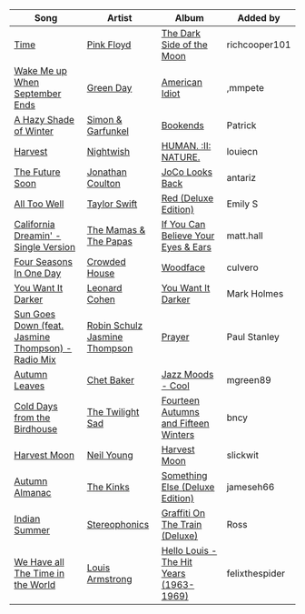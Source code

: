 | Song | Artist | Album | Added by |
|-|-|-|-|
| [Time](https://open.spotify.com/track/3TO7bbrUKrOSPGRTB5MeCz) | [Pink Floyd](https://open.spotify.com/artist/0k17h0D3J5VfsdmQ1iZtE9) | [The Dark Side of the Moon](https://open.spotify.com/album/4LH4d3cOWNNsVw41Gqt2kv) | richcooper101 |
| [Wake Me up When September Ends](https://open.spotify.com/track/3ZffCQKLFLUvYM59XKLbVm) | [Green Day](https://open.spotify.com/artist/7oPftvlwr6VrsViSDV7fJY) | [American Idiot](https://open.spotify.com/album/5dN7F9DV0Qg1XRdIgW8rke) | ,mmpete |
| [A Hazy Shade of Winter](https://open.spotify.com/track/2GB8OypbvrvCee61FKx5dp) | [Simon & Garfunkel](https://open.spotify.com/artist/70cRZdQywnSFp9pnc2WTCE) | [Bookends](https://open.spotify.com/album/3bzgbgiytguTDnwzflAZr2) | Patrick |
| [Harvest](https://open.spotify.com/track/06h4HxzQkqx45lCRxDe4lA) | [Nightwish](https://open.spotify.com/artist/2NPduAUeLVsfIauhRwuft1) | [HUMAN. :II: NATURE.](https://open.spotify.com/album/1iSsdlURK7CGUVlcz4M5Li) | louiecn |
| [The Future Soon](https://open.spotify.com/track/2chEZfdAqJvlw9dM3hAU6p) | [Jonathan Coulton](https://open.spotify.com/artist/292sg99iIOc93zcd30r4Oz) | [JoCo Looks Back](https://open.spotify.com/album/0eW4vkDVxqS4U60ExzsKhR) | antariz |
| [All Too Well](https://open.spotify.com/track/1q3RiD1tIWUpGsNFADMlvl) | [Taylor Swift](https://open.spotify.com/artist/06HL4z0CvFAxyc27GXpf02) | [Red (Deluxe Edition)](https://open.spotify.com/album/1KlU96Hw9nlvqpBPlSqcTV) | Emily S |
| [California Dreamin' - Single Version](https://open.spotify.com/track/4s6LhHAV5SEsOV0lC2tjvJ) | [The Mamas & The Papas](https://open.spotify.com/artist/1bs7HoMkSyQwcobCpE9KpN) | [If You Can Believe Your Eyes & Ears](https://open.spotify.com/album/76oMr4Y2pOtcrvZLc2ZikF) | matt.hall |
| [Four Seasons In One Day](https://open.spotify.com/track/7sDHD9tCtnPqGNTRHy0kSR) | [Crowded House](https://open.spotify.com/artist/7ohlPA8dRBtCf92zaZCaaB) | [Woodface](https://open.spotify.com/album/1QSoW668F9DVj8Rk9azF7h) | culvero |
| [You Want It Darker](https://open.spotify.com/track/5zb7npjQqoJ7Kcpq4yD9qn) | [Leonard Cohen](https://open.spotify.com/artist/5l8VQNuIg0turYE1VtM9zV) | [You Want It Darker](https://open.spotify.com/album/3jeTB3j3QmUs8SPIVleHtU) | Mark Holmes |
| [Sun Goes Down (feat. Jasmine Thompson) - Radio Mix](https://open.spotify.com/track/6UO755OcSvOPVVZOaJVH7v) | [Robin Schulz](https://open.spotify.com/artist/3t5xRXzsuZmMDkQzgOX35S)<br>[Jasmine Thompson](https://open.spotify.com/artist/0E4gQj9bTIp0cycvzLBk5d) | [Prayer](https://open.spotify.com/album/1FnkZ3HMw2v2WXTL1L5iHi) | Paul Stanley |
| [Autumn Leaves](https://open.spotify.com/track/1QlTNF43OyKK9BorIRsJ8o) | [Chet Baker](https://open.spotify.com/artist/3rxeQlsv0Sc2nyYaZ5W71T) | [Jazz Moods - Cool](https://open.spotify.com/album/3Cnj43AyRQy21WQWsngNDs) | mgreen89 |
| [Cold Days from the Birdhouse](https://open.spotify.com/track/5yc9HlC7SRLbReBmsfD9aT) | [The Twilight Sad](https://open.spotify.com/artist/6e6GkaF6uiSEFuTrlvDJUF) | [Fourteen Autumns and Fifteen Winters](https://open.spotify.com/album/3FnooUqW5HUpuGrKVPjvw2) | bncy |
| [Harvest Moon](https://open.spotify.com/track/5l9c6bJmzvftumhz4TMPgk) | [Neil Young](https://open.spotify.com/artist/6v8FB84lnmJs434UJf2Mrm) | [Harvest Moon](https://open.spotify.com/album/0tdm853TNWjVVChbJRbu3Q) | slickwit |
| [Autumn Almanac](https://open.spotify.com/track/3mI7yXr0F6nKCS0eag4DPI) | [The Kinks](https://open.spotify.com/artist/1SQRv42e4PjEYfPhS0Tk9E) | [Something Else (Deluxe Edition)](https://open.spotify.com/album/5ktMgVAJtsv4HagfFliWpR) | jameseh66 |
| [Indian Summer](https://open.spotify.com/track/3LvkvzJ2jN7s8P8MMQCeKL) | [Stereophonics](https://open.spotify.com/artist/21UJ7PRWb3Etgsu99f8yo8) | [Graffiti On The Train (Deluxe)](https://open.spotify.com/album/3oT0c6G29a2uEOOaYzzqXR) | Ross |
| [We Have all The Time in the World](https://open.spotify.com/track/4aVz0wlJLCsU92yN5vytyV) | [Louis Armstrong](https://open.spotify.com/artist/19eLuQmk9aCobbVDHc6eek) | [Hello Louis - The Hit Years (1963-1969)](https://open.spotify.com/album/5bg0svB3kklUxFziXta8it) | felixthespider |